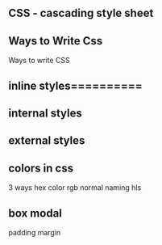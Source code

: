 ## CSS - cascading style sheet

## Ways to Write Css

Ways to write CSS

## inline styles==========

## internal styles

## external styles

## colors in css

3 ways
hex color
rgb
normal naming
hls

## box modal

padding margin
